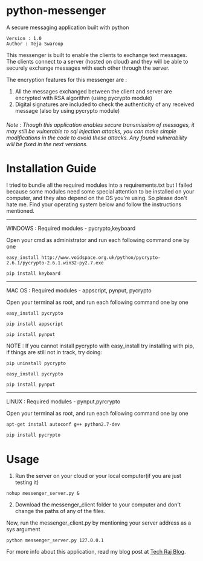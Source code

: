 # python-messenger

A secure messaging application built with python
```
Version : 1.0
Author : Teja Swaroop
```


This messenger is built to enable the clients to exchange text messages. The clients connect to a server (hosted on cloud) and they will be able to securely exchange messages with each other through the server.

The encryption features for this messenger are : 
1. All the messages exchanged between the client and server are encrypted with RSA algorithm (using pycrypto module)
2. Digital signatures are included to check the authenticity of any received message (also by using pycrypto module)

###### Note : Though this application enables secure transmission of messages, it may still be vulnerable to sql injection attacks, you can make simple modifications in the code to avoid these attacks. Any found vulnerability will be fixed in the next versions.


# Installation Guide
I tried to bundle all the required modules into a requirements.txt but I failed because some modules need some special attention to be installed on your computer, and they also depend on the OS you're using. So please don't hate me.
Find your operating system below and follow the instructions mentioned.

-------------------------------------------------------------------------------

WINDOWS : 
Required modules - pycrypto,keyboard

Open your cmd as administrator and run each following command one by one

```easy_install http://www.voidspace.org.uk/python/pycrypto-2.6.1/pycrypto-2.6.1.win32-py2.7.exe```

```pip install keyboard```



-------------------------------------------------------------------------------



MAC OS : 
Required modules - appscript, pynput, pycrypto

Open your terminal as root, and run each following command one by one

```easy_install pycrypto```

```pip install appscript```

```pip install pynput```

NOTE : If you cannot install pycrypto with easy_install try installing with pip, if things are still not in track, try doing: 

```pip uninstall pycrypto```

```easy_install pycrypto```

```pip install pynput```



-------------------------------------------------------------------------------



LINUX : 
Required modules - pynput,pyrcrypto

Open your terminal as root, and run each following command one by one

```apt-get install autoconf g++ python2.7-dev```

```pip install pycrypto```


# Usage
1. Run the server on your cloud or your local computer(if you are just testing it)
```
nohup messenger_server.py &
```
2. Download the messenger_client folder to your computer and don't change the paths of any of the files.

Now, run the messenger_client.py by mentioning your server address as a sys argument
```
python messenger_server.py 127.0.0.1
```
For more info about this application, read my blog post at [Tech Raj Blog](https://blog.techraj156.com/).
